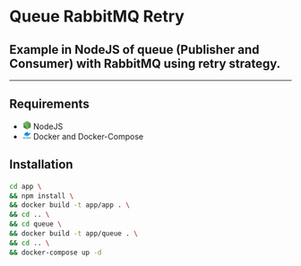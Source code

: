 # Queue RabbitMQ Retry
## Example in NodeJS of queue (**Publisher** and **Consumer**) with RabbitMQ using retry strategy.
---

## Requirements
- <code><img height="15" src="https://raw.githubusercontent.com/github/explore/80688e429a7d4ef2fca1e82350fe8e3517d3494d/topics/nodejs/nodejs.png"></code> NodeJS
- <code><img height="15" src="https://raw.githubusercontent.com/github/explore/80688e429a7d4ef2fca1e82350fe8e3517d3494d/topics/docker/docker.png"></code> Docker and Docker-Compose

## Installation
```bash
cd app \
&& npm install \
&& docker build -t app/app . \
&& cd .. \
&& cd queue \
&& docker build -t app/queue . \
&& cd .. \
&& docker-compose up -d
```
